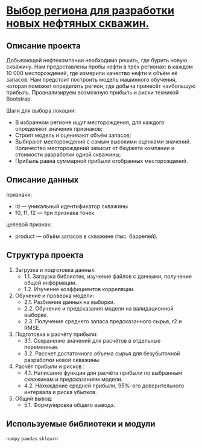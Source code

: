 # [Выбор региона для разработки новых нефтяных скважин.]( https://github.com/Viktoriy-Petrova/Yandex.Practicum.Data_Scientist/blob/main/Project_%E2%84%964/project_04.ipynb)

## Описание проекта

Добывающей нефтекомпании необходимо решить, где бурить новую скважину.
Нам предоставлены пробы нефти в трёх регионах: в каждом 10 000 месторождений, где измерили качество нефти и объём её запасов. Нам предстоит построить модель машинного обучения, которая поможет определить регион, где добыча принесёт наибольшую прибыль. Проанализируем возможную прибыль и риски техникой Bootstrap.

Шаги для выбора локации:
- В избранном регионе ищут месторождения, для каждого определяют значения признаков;
- Строят модель и оценивают объём запасов;
- Выбирают месторождения с самым высокими оценками значений. Количество месторождений зависит от бюджета компании и стоимости разработки одной скважины;
- Прибыль равна суммарной прибыли отобранных месторождений.


## Описание данных
признаки:
- id — уникальный идентификатор скважины
- f0, f1, f2 — три признака точек

целевой признак:
- product — объём запасов в скважине (тыс. баррелей).

## Структура проекта
1. Загрузка и подготовка данных:
    - 1.1. Загрузка библиотек, изучение файлов с данными, получение общей информации.
    - 1.2. Изучение коэффициентов корреляции.
2. Обучение и проверка модели:
    - 2.1. Разбиение данных на выборки.
    - 2.2. Обучение и предсказания модели на валидационной выборке.
    - 2.3. Получение среднего запаса предсказанного сырья, r2 и RMSE.
3. Подготовка к расчёту прибыли:
    - 3.1. Сохранение значений для расчётов в отдельные переменные.
    - 3.2. Рассчет достаточного объема сырья для безубыточной разработки новой скважины.
4. Расчёт прибыли и рисков :
    - 4.1. Написание функции для расчёта прибыли по выбранным скважинам и предсказаниям модели.
    - 4.2. Нахождение средней прибыли, 95%-ого доверительного интервала и риска убытков.
5. Общий вывод:
    - 5.1. Формулировка общего вывода.

## Используемые библиотеки и модули
`numpy` `pandas`  `sklearn` 
